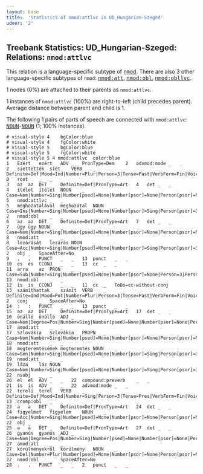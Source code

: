 ```yaml
---
layout: base
title:  'Statistics of nmod:attlvc in UD_Hungarian-Szeged'
udver: '2'
---
```


## Treebank Statistics: UD_Hungarian-Szeged: Relations: `nmod:attlvc`

This relation is a language-specific subtype of <tt><a href="hu_szeged-dep-nmod.html">nmod</a></tt>.
There are also 3 other language-specific subtypes of `nmod`: <tt><a href="hu_szeged-dep-nmod-att.html">nmod:att</a></tt>, <tt><a href="hu_szeged-dep-nmod-obl.html">nmod:obl</a></tt>, <tt><a href="hu_szeged-dep-nmod-obllvc.html">nmod:obllvc</a></tt>.

1 nodes (0%) are attached to their parents as `nmod:attlvc`.

1 instances of `nmod:attlvc` (100%) are right-to-left (child precedes parent).
Average distance between parent and child is 1.

The following 1 pairs of parts of speech are connected with `nmod:attlvc`: <tt><a href="hu_szeged-pos-NOUN.html">NOUN</a></tt>-<tt><a href="hu_szeged-pos-NOUN.html">NOUN</a></tt> (1; 100% instances).


~~~ conllu
# visual-style 4	bgColor:blue
# visual-style 4	fgColor:white
# visual-style 5	bgColor:blue
# visual-style 5	fgColor:white
# visual-style 5 4 nmod:attlvc	color:blue
1	Ezért	ezért	ADV	_	PronType=Dem	2	advmod:mode	_	_
2	siettették	siet	VERB	_	Definite=Def|Mood=Ind|Number=Plur|Person=3|Tense=Past|VerbForm=Fin|Voice=Cau	0	root	_	_
3	az	az	DET	_	Definite=Def|PronType=Art	4	det	_	_
4	ítélet	ítélet	NOUN	_	Case=Nom|Number=Sing|Number[psed]=None|Number[psor]=None|Person[psor]=None	5	nmod:attlvc	_	_
5	meghozatalával	meghozatal	NOUN	_	Case=Ins|Number=Sing|Number[psed]=None|Number[psor]=Sing|Person[psor]=3	2	nmod:obl	_	_
6	az	az	DET	_	Definite=Def|PronType=Art	7	det	_	_
7	ügy	ügy	NOUN	_	Case=Nom|Number=Sing|Number[psed]=None|Number[psor]=None|Person[psor]=None	8	nmod:att	_	_
8	lezárását	lezárás	NOUN	_	Case=Acc|Number=Sing|Number[psed]=None|Number[psor]=Sing|Person[psor]=3	2	obj	_	SpaceAfter=No
9	,	,	PUNCT	_	_	13	punct	_	_
10	és	és	CCONJ	_	_	13	cc	_	_
11	arra	az	PRON	_	Case=Sub|Number=Sing|Number[psed]=None|Number[psor]=None|Person=3|Person[psor]=None|PronType=Dem	13	nmod:obl	_	_
12	is	is	CCONJ	_	_	11	cc	_	ToDo=cc-without-conj
13	számíthattak	számít	VERB	_	Definite=Ind|Mood=Pot|Number=Plur|Person=3|Tense=Past|VerbForm=Fin|Voice=Act	2	conj	_	SpaceAfter=No
14	:	:	PUNCT	_	_	13	punct	_	_
15	az	az	DET	_	Definite=Def|PronType=Art	17	det	_	_
16	önálló	önálló	ADJ	_	Case=Nom|Degree=Pos|Number=Sing|Number[psed]=None|Number[psor]=None|Person[psor]=None	17	amod:att	_	_
17	Szlovákia	Szlovákia	PROPN	_	Case=Nom|Number=Sing|Number[psed]=None|Number[psor]=None|Person[psor]=None	18	nmod:att	_	_
18	megteremtésének	megteremtés	NOUN	_	Case=Gen|Number=Sing|Number[psed]=None|Number[psor]=Sing|Person[psor]=3	19	nmod:att	_	_
19	láza	láz	NOUN	_	Case=Nom|Number=Sing|Number[psed]=None|Number[psor]=Sing|Person[psor]=3	22	nsubj	_	_
20	el	el	ADV	_	_	22	compound:preverb	_	_
21	is	is	ADV	_	_	22	advmod:mode	_	_
22	tereli	terel	VERB	_	Definite=Def|Mood=Ind|Number=Sing|Person=3|Tense=Pres|VerbForm=Fin|Voice=Act	13	ccomp:obl	_	_
23	a	a	DET	_	Definite=Def|PronType=Art	24	det	_	_
24	figyelmet	figyelem	NOUN	_	Case=Acc|Number=Sing|Number[psed]=None|Number[psor]=None|Person[psor]=None	22	obj	_	_
25	a	a	DET	_	Definite=Def|PronType=Art	27	det	_	_
26	gyanús	gyanús	ADJ	_	Case=Nom|Degree=Pos|Number=Sing|Number[psed]=None|Number[psor]=None|Person[psor]=None	27	amod:att	_	_
27	körülményekről	körülmény	NOUN	_	Case=Del|Number=Plur|Number[psed]=None|Number[psor]=None|Person[psor]=None	22	nmod:obl	_	SpaceAfter=No
28	.	.	PUNCT	_	_	2	punct	_	_

~~~


